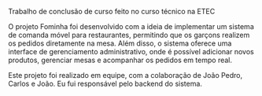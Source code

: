 Trabalho de conclusão de curso feito no curso técnico na ETEC

O projeto Fominha foi desenvolvido com a ideia de implementar um sistema de comanda móvel para restaurantes, permitindo que os garçons realizem os pedidos diretamente na mesa. Além disso, o sistema oferece uma interface de gerenciamento administrativo, onde é possível adicionar novos produtos, gerenciar mesas e acompanhar os pedidos em tempo real.

Este projeto foi realizado em equipe, com a colaboração de João Pedro, Carlos e João. Eu fui responsável pelo backend do sistema.
